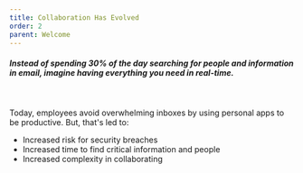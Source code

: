 ```yaml
---
title: Collaboration Has Evolved
order: 2
parent: Welcome
---
```



##### Instead of spending 30% of the day searching for people and information in email, imagine having everything you need in real-time.

&nbsp;

Today, employees avoid overwhelming inboxes by using personal apps to be productive. But, that's led to:

* Increased risk for security breaches
* Increased time to find critical information and people
* Increased complexity in collaborating